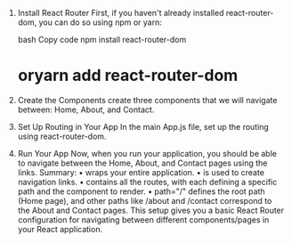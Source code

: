 1. Install React Router
    First, if you haven't already installed react-router-dom, you can do so using npm or yarn:

    bash
    Copy code
    npm install react-router-dom
    # oryarn add react-router-dom


2. Create the Components
   create three components that we will navigate between: Home, About, and Contact.


3. Set Up Routing in Your App
    In the main App.js file, set up the routing using react-router-dom.


4. Run Your App
    Now, when you run your application, you should be able to navigate between the Home, About, and Contact pages using the links.
    Summary:
    	• <Router> wraps your entire application.
    	• <Link> is used to create navigation links.
    	• <Routes> contains all the routes, with each <Route> defining a specific path and the component to render.
    	• path="/" defines the root path (Home page), and other paths like /about and /contact correspond to the About and Contact pages.
    This setup gives you a basic React Router configuration for navigating between different components/pages in your React application.

